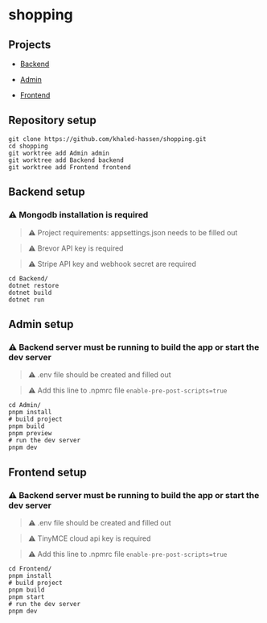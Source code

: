 # shopping

## Projects
* [Backend](https://github.com/khaled-hassen/shopping/tree/backend)

* [Admin](https://github.com/khaled-hassen/shopping/tree/admin)

* [Frontend](https://github.com/khaled-hassen/shopping/tree/frontend)

## Repository setup
```
git clone https://github.com/khaled-hassen/shopping.git
cd shopping
git worktree add Admin admin
git worktree add Backend backend
git worktree add Frontend frontend
```

## Backend setup
### ⚠️ Mongodb installation is required
> ⚠️ Project requirements:
> appsettings.json needs to be filled out

> ⚠️ Brevor API key is required

> ⚠️ Stripe API key and webhook secret are required
```
cd Backend/
dotnet restore
dotnet build
dotnet run
```

## Admin setup
### ⚠️ Backend server must be running to build the app or start the dev server
> ⚠️ .env file should be created and filled out

> ⚠️ Add this line to .npmrc file
`enable-pre-post-scripts=true`
```
cd Admin/
pnpm install
# build project
pnpm build
pnpm preview
# run the dev server
pnpm dev
```

## Frontend setup
### ⚠️ Backend server must be running to build the app or start the dev server
> ⚠️ .env file should be created and filled out

> ⚠️ TinyMCE cloud api key is required

> ⚠️ Add this line to .npmrc file
`enable-pre-post-scripts=true`
```
cd Frontend/
pnpm install
# build project
pnpm build
pnpm start
# run the dev server
pnpm dev
```
